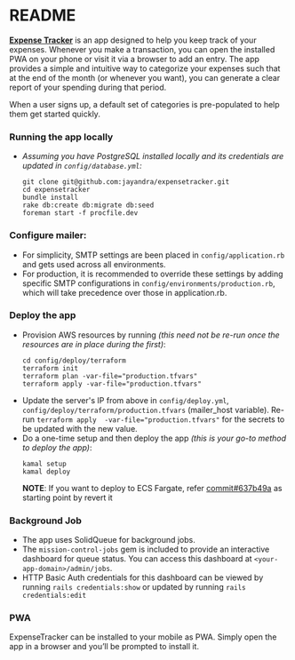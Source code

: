 # README

[**Expense Tracker**](https://et.yoursolutionguy.com/session/new) is an app designed to help you keep track of your expenses. Whenever you make a transaction, you can open the installed PWA on your phone or visit it via a browser to add an entry. The app provides a simple and intuitive way to categorize your expenses such that at the end of the month (or whenever you want), you can generate a clear report of your spending during that period.

When a user signs up, a default set of categories is pre-populated to help them get started quickly.

### Running the app locally

- _Assuming you have PostgreSQL installed locally and its credentials are updated in `config/database.yml`:_

  ```
  git clone git@github.com:jayandra/expensetracker.git
  cd expensetracker
  bundle install
  rake db:create db:migrate db:seed
  foreman start -f procfile.dev
  ```

### Configure mailer:

- For simplicity, SMTP settings are been placed in `config/application.rb` and gets used across all environments.
- For production, it is recommended to override these settings by adding specific SMTP configurations in `config/environments/production.rb`, which will take precedence over those in application.rb.

### Deploy the app

- Provision AWS resources by running _(this need not be re-run once the resources are in place during the first)_:
  ```
  cd config/deploy/terraform
  terraform init
  terraform plan -var-file="production.tfvars"
  terraform apply -var-file="production.tfvars"
  ```
- Update the server's IP from above in `config/deploy.yml`, `config/deploy/terraform/production.tfvars` (mailer_host variable).
  Re-run `terraform apply  -var-file="production.tfvars"` for the secrets to be updated with the new value.
- Do a one-time setup and then deploy the app _(this is your go-to method to deploy the app)_:
  ```
  kamal setup
  kamal deploy
  ```
  **NOTE**: If you want to deploy to ECS Fargate, refer [commit#637b49a](https://github.com/jayandra/expensetracker/commit/637b49a686f27b9d7fea75ea7c5e0f4b558b31b9) as starting point by revert it

### Background Job

- The app uses SolidQueue for background jobs.
- The `mission-control-jobs` gem is included to provide an interactive dashboard for queue status. You can access this dashboard at `<your-app-domain>/admin/jobs`.
- HTTP Basic Auth credentials for this dashboard can be viewed by running `rails credentials:show` or updated by running `rails credentials:edit`

### PWA

ExpenseTracker can be installed to your mobile as PWA. Simply open the app in a browser and you’ll be prompted to install it.
